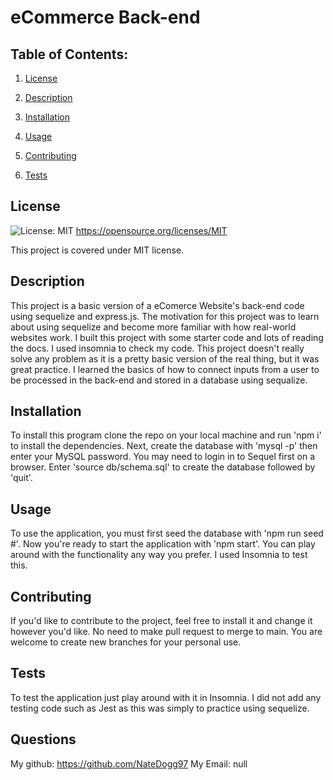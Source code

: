 # eCommerce Back-end

  ## Table of Contents:

  1. [License](#License)

  2. [Description](#Description)

  3. [Installation](#Installation)

  4. [Usage](#Usage)

  5. [Contributing](#Contributing)

  6. [Tests](#Tests)


  ## License

  ![License: MIT](https://img.shields.io/badge/License-MIT-yellow.svg) https://opensource.org/licenses/MIT

  This project is covered under MIT license.

  ## Description

  This project is a basic version of a eComerce Website's back-end code using sequelize and express.js. The motivation for this project was to learn about using sequelize and become more familiar with how real-world websites work. I built this project with some starter code and lots of reading the docs. I used insomnia to check my code. This project doesn't really solve any problem as it is a pretty basic version of the real thing, but it was great practice. I learned the basics of how to connect inputs from a user to be processed in the back-end and stored in a database using sequalize.

  ## Installation

  To install this program clone the repo on your local machine and run 'npm i' to install the dependencies. Next, create the database with 'mysql -p' then enter your MySQL password. You may need to login in to Sequel first on a browser. Enter 'source db/schema.sql' to create the database followed by 'quit'.

  ## Usage

  To use the application, you must first seed the database with 'npm run seed #'. Now you're ready to start the application with 'npm start'. You can play around with the functionality any way you prefer. I used Insomnia to test this.

  ## Contributing

  If you'd like to contribute to the project, feel free to install it and change it however you'd like. No need to make pull request to merge to main. You are welcome to create new branches for your personal use.

  ## Tests

  To test the application just play around with it in Insomnia. I did not add any testing code such as Jest as this was simply to practice using sequelize.

  ## Questions

  My github:
  https://github.com/NateDogg97
  My Email:
  null